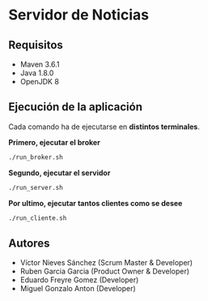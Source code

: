 # Servidor de Noticias

## Requisitos
- Maven 3.6.1
- Java 1.8.0
- OpenJDK 8

## Ejecución de la aplicación
Cada comando ha de ejecutarse en **distintos terminales**.

**Primero, ejecutar el broker**
```sh
./run_broker.sh
```
**Segundo, ejecutar el servidor**
```sh
./run_server.sh
```
**Por ultimo, ejecutar tantos clientes como se desee**
```sh
./run_cliente.sh
```
## Autores
- Víctor Nieves Sánchez (Scrum Master & Developer)
- Ruben Garcia Garcia (Product Owner & Developer)
- Eduardo Freyre Gomez (Developer)
- Miguel Gonzalo Anton (Developer)
